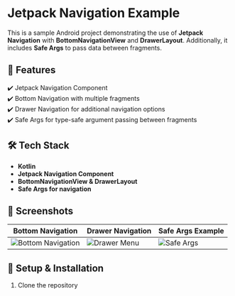 # Jetpack Navigation Example  

This is a sample Android project demonstrating the use of **Jetpack Navigation** with **BottomNavigationView** and **DrawerLayout**. Additionally, it includes **Safe Args** to pass data between fragments.  

## 📌 Features  
✔️ Jetpack Navigation Component  
✔️ Bottom Navigation with multiple fragments  
✔️ Drawer Navigation for additional navigation options  
✔️ Safe Args for type-safe argument passing between fragments  

## 🛠️ Tech Stack  
- **Kotlin**  
- **Jetpack Navigation Component**  
- **BottomNavigationView & DrawerLayout**  
- **Safe Args for navigation**  

## 🚀 Screenshots  
| Bottom Navigation | Drawer Navigation | Safe Args Example |
|------------------|------------------|------------------|
| ![Bottom Navigation](https://private-user-images.githubusercontent.com/103856332/417805773-8658ea99-abcf-41ad-87b2-fe875881e117.png?jwt=eyJhbGciOiJIUzI1NiIsInR5cCI6IkpXVCJ9.eyJpc3MiOiJnaXRodWIuY29tIiwiYXVkIjoicmF3LmdpdGh1YnVzZXJjb250ZW50LmNvbSIsImtleSI6ImtleTUiLCJleHAiOjE3NDA2OTU3ODksIm5iZiI6MTc0MDY5NTQ4OSwicGF0aCI6Ii8xMDM4NTYzMzIvNDE3ODA1NzczLTg2NThlYTk5LWFiY2YtNDFhZC04N2IyLWZlODc1ODgxZTExNy5wbmc_WC1BbXotQWxnb3JpdGhtPUFXUzQtSE1BQy1TSEEyNTYmWC1BbXotQ3JlZGVudGlhbD1BS0lBVkNPRFlMU0E1M1BRSzRaQSUyRjIwMjUwMjI3JTJGdXMtZWFzdC0xJTJGczMlMkZhd3M0X3JlcXVlc3QmWC1BbXotRGF0ZT0yMDI1MDIyN1QyMjMxMjlaJlgtQW16LUV4cGlyZXM9MzAwJlgtQW16LVNpZ25hdHVyZT0xMDFkNTVhNjk2MzJkZmJmYWQ0MWRlM2VlYjA0YzcxOTBhMTk5OTZiMTA1YWFlNjZjOTc1MzIzNzU5ZjI1NzAxJlgtQW16LVNpZ25lZEhlYWRlcnM9aG9zdCJ9.6dmOtV0sp44uUlD4lVRFhzGnpIpIBGqC6rVd1-iyDdI) | ![Drawer Menu](https://private-user-images.githubusercontent.com/103856332/417805750-fd9842f4-3ff2-41a8-83d9-babbd59b8b2b.png?jwt=eyJhbGciOiJIUzI1NiIsInR5cCI6IkpXVCJ9.eyJpc3MiOiJnaXRodWIuY29tIiwiYXVkIjoicmF3LmdpdGh1YnVzZXJjb250ZW50LmNvbSIsImtleSI6ImtleTUiLCJleHAiOjE3NDA2OTU2MDEsIm5iZiI6MTc0MDY5NTMwMSwicGF0aCI6Ii8xMDM4NTYzMzIvNDE3ODA1NzUwLWZkOTg0MmY0LTNmZjItNDFhOC04M2Q5LWJhYmJkNTliOGIyYi5wbmc_WC1BbXotQWxnb3JpdGhtPUFXUzQtSE1BQy1TSEEyNTYmWC1BbXotQ3JlZGVudGlhbD1BS0lBVkNPRFlMU0E1M1BRSzRaQSUyRjIwMjUwMjI3JTJGdXMtZWFzdC0xJTJGczMlMkZhd3M0X3JlcXVlc3QmWC1BbXotRGF0ZT0yMDI1MDIyN1QyMjI4MjFaJlgtQW16LUV4cGlyZXM9MzAwJlgtQW16LVNpZ25hdHVyZT01N2I0OTQzMjkwMGIyMWQ5YTkwNTFhYmJhNWMyMWFmNjA5M2MxY2JjZjY4ZWU0ZmExNjQ2MzUyOGM5MjExMjNjJlgtQW16LVNpZ25lZEhlYWRlcnM9aG9zdCJ9.HUoom1DXBCtQ3n9v4c9nuGKH4z0duhAebPf1FuFVs9U) | ![Safe Args](https://private-user-images.githubusercontent.com/103856332/417805819-6c16c049-2bfc-478a-87f7-e4f4fb0b797c.png?jwt=eyJhbGciOiJIUzI1NiIsInR5cCI6IkpXVCJ9.eyJpc3MiOiJnaXRodWIuY29tIiwiYXVkIjoicmF3LmdpdGh1YnVzZXJjb250ZW50LmNvbSIsImtleSI6ImtleTUiLCJleHAiOjE3NDA2OTU3ODksIm5iZiI6MTc0MDY5NTQ4OSwicGF0aCI6Ii8xMDM4NTYzMzIvNDE3ODA1ODE5LTZjMTZjMDQ5LTJiZmMtNDc4YS04N2Y3LWU0ZjRmYjBiNzk3Yy5wbmc_WC1BbXotQWxnb3JpdGhtPUFXUzQtSE1BQy1TSEEyNTYmWC1BbXotQ3JlZGVudGlhbD1BS0lBVkNPRFlMU0E1M1BRSzRaQSUyRjIwMjUwMjI3JTJGdXMtZWFzdC0xJTJGczMlMkZhd3M0X3JlcXVlc3QmWC1BbXotRGF0ZT0yMDI1MDIyN1QyMjMxMjlaJlgtQW16LUV4cGlyZXM9MzAwJlgtQW16LVNpZ25hdHVyZT0yZGFmZTg4ZWFmMmQxM2YwZjhmODllNGE4OWJmOWVhOTRmN2FmMDgwZjliNTViOWYwNjVhNzgxMWFhN2MwMDQyJlgtQW16LVNpZ25lZEhlYWRlcnM9aG9zdCJ9.fkQpHkagDEpKMc-CJi-71zM1iq9o0atBeG9H1k7dNR8) |

## 🔧 Setup & Installation  
1. Clone the repository  
```bash

